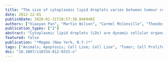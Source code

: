 ```yaml
---
title: "The size of cytoplasmic lipid droplets varies between tumour cell lines of the nervous system: a 1H NMR spectroscopy study."
date: 2012-12-01
publishDate: 2020-01-31T10:57:38.846948Z
authors: ["Xiaoyan Pan", "Martin Wilson", "Carmel McConville", "Theodoros N. Arvanitis", "Risto A. Kauppinen", "Andrew C. Peet"]
publication_types: ["2"]
abstract: "Cytoplasmic lipid droplets (LDs) are dynamic cellular organelles; their accumulation is associated with several cellular processes, such as cell proliferation, apoptosis and necrosis. (1)H Nuclear Magnetic Resonance (NMR) spectroscopy detects resonances from lipids present in cytoplasmic (LDs); an understanding of the relationship between LD characteristics and NMR lipid signals is important. In this study, five nervous system cancer cell lines were investigated. Nile red staining was used to measure the diameter of LDs. High-resolution magic angle spinning NMR (HR-MAS) was performed on harvested cell pellets to quantify the patterns of lipid signals. LDs were present in all five cell lines with different morphology. An average LD diameter of approximately 0.2 μm was found in all cell types. Diameter of the largest LDs varied across the cell lines. The intensity of NMR lipid signals varied greatly between cell types, and a good correlation was found between total volume of LDs and the proton NMR lipid signal intensity at 0.9 and 1.3 ppm. The correlation implied that little NMR signal is detected from LDs of diameters less than approximately 0.34 μm, most likely due to restriction of rotational motion of the lipids."
featured: false
publication: "*Magma (New York, N.Y.)*"
tags: ["Animals; Apoptosis; Cell Line; Cell Line", "Tumor; Cell Proliferation; Cytoplasm", "metabolism; Humans; Indoles", "pharmacology; Lipids", "chemistry; Magnetic Resonance Spectroscopy", "methods; Microscopy", "Fluorescence", "methods; Models", "Statistical; Necrosis; Nervous System", "pathology; Oxazines", "pharmacology; Rats"]
doi: "10.1007/s10334-012-0315-x"
---
```



